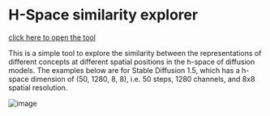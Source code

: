 # H-Space similarity explorer

[click here to open the tool](https://jonasloos.github.io/h-space-similarity-explorer/)

This is a simple tool to explore the similarity between the representations of different concepts at different spatial positions in the h-space of diffusion models. The examples below are for Stable Diffusion 1.5, which has a h-space dimension of (50, 1280, 8, 8), i.e. 50 steps, 1280 channels, and 8x8 spatial resolution.

![image](https://github.com/JonasLoos/h-space-similarity-explorer/assets/33965649/bf895921-2616-43c7-86f4-39d5d570d21c)
